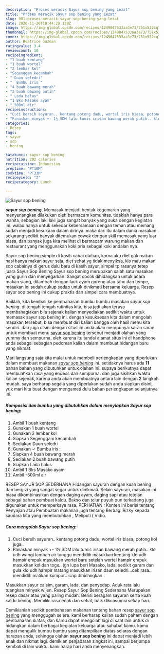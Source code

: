 ```yaml
---
description: "Proses meracik Sayur sop bening yang Lezat"
title: "Proses meracik Sayur sop bening yang Lezat"
slug: 901-proses-meracik-sayur-sop-bening-yang-lezat
date: 2020-11-26T10:44:28.158Z
image: https://img-global.cpcdn.com/recipes/1249047533aa3e73/751x532cq70/sayur-sop-bening-foto-resep-utama.jpg
thumbnail: https://img-global.cpcdn.com/recipes/1249047533aa3e73/751x532cq70/sayur-sop-bening-foto-resep-utama.jpg
cover: https://img-global.cpcdn.com/recipes/1249047533aa3e73/751x532cq70/sayur-sop-bening-foto-resep-utama.jpg
author: Beatrice Guzman
ratingvalue: 3.4
reviewcount: 10
recipeingredient:
- "1 buah kentang"
- "1 buah wortel"
- "2 lembar kol"
- "Segenggam kecambah"
- " Daun seledri"
- "  Bumbu iris "
- "4 buah bawang merah"
- "2 buah bawang putih"
- " Lada halus"
- "1 Bks Masako ayam"
- " 500ml air"
recipeinstructions:
- "Cuci bersih sayuran.. kentang potong dadu, wortel iris biasa, potong kol juga.."
- "Panaskan minyak +- 1½ SDM lalu tumis irisan bawang merah putih.. klo udh wangi tambah air tunggu mendidih masukkan kentang klo udh hampir empuk masukkan wortel baru setelah wortel hampir empuk masukkan kol dan toge.. jgn lupa beri Masako, lada, sedikit garam dan gula klo udh hampir matang masukkan irisan daun seledri...cek rasa.. mendidih matikan kompor.. siap dihidangkan.."
categories:
- Resep
tags:
- sayur
- sop
- bening

katakunci: sayur sop bening 
nutrition: 292 calories
recipecuisine: Indonesian
preptime: "PT10M"
cooktime: "PT33M"
recipeyield: "2"
recipecategory: Lunch

---
```



![Sayur sop bening](https://img-global.cpcdn.com/recipes/1249047533aa3e73/751x532cq70/sayur-sop-bening-foto-resep-utama.jpg)

<b><i>sayur sop bening</i></b>, Memasak menjadi bentuk kegemaran yang menyenangkan dilakukan oleh bermacam komunitas. tidaklah hanya para wanita, sebagian laki laki juga sangat banyak yang suka dengan kegiatan ini. walau hanya untuk sekedar kebersamaan dengan teman atau memang sudah menjadi kesukaan dalam dirinya. maka dari itu dalam dunia masakan sekarang sedikit banyak ditemukan cowok dengan skill memasak yang luar biasa, dan banyak juga kita melihat di bermacam warung makan dan restaurant yang menggunakan koki pria sebagai koki andalan nya.

Sayur sop bening simple di kasih cabai utuhan, karna aku diet gak makan nasi hanya makan sayur saja, diet sehat yg tidak menyiksa, klo mau makan sop cabainya di gerus dulu baru di kasih sayur, simpel tp rasanya tetep juara Sayur Sop Bening Sayur sop bening merupakan salah satu masakan yang gurih dan menyegarkan. Sangat cocok dihidangkan untuk acara makan siang, ditambah dengan lauk ayam goreng atau tahu dan tempe, masakan ini sudah cukup sedap untuk dinikmati bersama keluarga. Resep sayur sop bening ini cukup praktis dan simpel cara membuatnya.

Baiklah, kita kembali ke pembahasan bumbu bumbu masakan <i>sayur sop bening</i>. di tengah tengah rutinitas kita, bisa jadi akan terasa membahagiakan bila sejenak kalian menyediakan sedikit waktu untuk memasak sayur sop bening ini. dengan kesuksesan kita dalam mengolah masakan tersebut, bisa membuat diri kalian bangga oleh hasil menu kita sendiri. dan juga disini dengan situs ini anda akan mempunyai saran saran untuk membuat menu <u>sayur sop bening</u> tersebut menjadi olahan yang yummy dan sempurna, oleh karena itu tandai alamat situs ini di handphone anda sebagai sebagian pedoman kalian dalam membuat hidangan baru yang nikmat.


Mari langsung saja kita mulai untuk membeli perlengkapan yang diperlukan dalam membuat makanan <u><i>sayur sop bening</i></u> ini. setidaknya harus ada <b>11</b> bahan bahan yang dibutuhkan untuk olahan ini. supaya berikutnya dapat membuahkan rasa yang endess dan sempurna. dan juga sisihkan waktu kalian sejenak, karena anda akan membuatnya antara lain dengan <b>2</b> langkah mudah. saya berharap segala yang diperlukan sudah anda siapkan disini, yuk mari kita buat dengan mengamati dulu bahan perlengkapan selanjutnya ini.

<!--inarticleads1-->

##### Komposisi dan bumbu yang dibutuhkan dalam menyiapkan Sayur sop bening:

1. Ambil 1 buah kentang
1. Gunakan 1 buah wortel
1. Gunakan 2 lembar kol
1. Siapkan Segenggam kecambah
1. Sediakan  Daun seledri
1. Gunakan  ✓ Bumbu iris :
1. Siapkan 4 buah bawang merah
1. Sediakan 2 buah bawang putih
1. Siapkan  Lada halus
1. Ambil 1 Bks Masako ayam
1. Ambil  -500ml air


RESEP SAYUR SOP SEDERHANA Hidangan sayuran dengan kuah bening dan bergizi yang sangat segar untuk dinikmati. Selain sayuran, masakan ini biasa dikombinasikan dengan daging ayam, daging sapi atau tetelan sebagai bahan pembuat kaldu. Bakso dan telur puyuh pun terkadang juga digunakan untuk memperkaya rasa. PERHATIAN : Konten ini berisi tentang Penyajian atau Pembuatan makanan juga tentang Berbagi Rizky kepada saudara kita yang membutuhkan , Meliputi ( Vidio. 

<!--inarticleads2-->

##### Cara mengolah Sayur sop bening:

1. Cuci bersih sayuran.. kentang potong dadu, wortel iris biasa, potong kol juga..
1. Panaskan minyak +- 1½ SDM lalu tumis irisan bawang merah putih.. klo udh wangi tambah air tunggu mendidih masukkan kentang klo udh hampir empuk masukkan wortel baru setelah wortel hampir empuk masukkan kol dan toge.. jgn lupa beri Masako, lada, sedikit garam dan gula klo udh hampir matang masukkan irisan daun seledri...cek rasa.. mendidih matikan kompor.. siap dihidangkan..


Masukkan sayur caisim, garam, lada, dan penyedap. Aduk rata lalu tuangkan minyak wijen. Resep Sayur Sop Bening Sederhana Merupakan resep dasar atau yang paling mudah. Berisi beragam sayuran serta kuah kaldu bening. Memiliki rasa enak dan sehat, baik dikonsumsi setiap hari. 

Demikianlah sedikit pembahasan makanan tentang bahan resep <u>sayur sop bening</u> yang menggugah selera. kami berharap kalian sudah paham dengan pembahasan diatas, dan kamu dapat mengolah lagi di saat lain untuk di hidangkan dalam berbagai kegiatan keluarga atau sahabat kamu. kamu dapat mengulik bumbu bumbu yang ditampilkan diatas selaras dengan harapan anda, sehingga olahan <b>sayur sop bening</b> ini dapat menjadi lebih enak dan nikmat lagi. demikian penjabaran singkat ini, sampai berjumpa kembali di lain waktu. kami harap hari anda menyenangkan.
